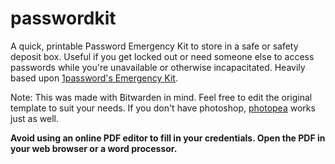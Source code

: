 # passwordkit
A quick, printable Password Emergency Kit to store in a safe or safety deposit box.
Useful if you get locked out or need someone else to access passwords while you're unavailable or otherwise incapacitated.
Heavily based upon [1password's Emergency Kit](https://support.1password.com/emergency-kit/).

Note: This was made with Bitwarden in mind. Feel free to edit the original template to suit your needs.
If you don't have photoshop, [photopea](https://www.photopea.com/) works just as well.

**Avoid using an online PDF editor to fill in your credentials. Open the PDF in your web browser or a word processor.**
